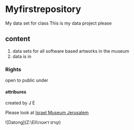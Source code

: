 # Myfirstrepository
My data set for class
This is my data project please

## content
1. data sets for all software based artworks in the museum
2. data is in

### Rights
open to public under 

#### attribures
created by J E

Please look at [Israel Museum Jerusalem](https://www.imj.org.il/en)

![Datong](Z:\Eli\קורס דאטה)